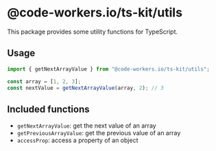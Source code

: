 # @code-workers.io/ts-kit/utils

This package provides some utility functions for TypeScript.

## Usage
  
  ```typescript
  import { getNextArrayValue } from "@code-workers.io/ts-kit/utils";

  const array = [1, 2, 3];
  const nextValue = getNextArrayValue(array, 2); // 3
  ```

## Included functions

- `getNextArrayValue`: get the next value of an array
- `getPreviousArrayValue`: get the previous value of an array
- `accessProp`: access a property of an object
